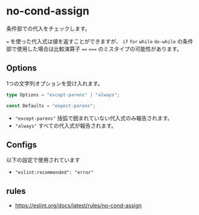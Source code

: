 # no-cond-assign

条件部での代入をチェックします。

`=` を使った代入式は値を返すことができますが、
`if` `for` `while` `do-while` の条件部で使用した場合は比較演算子
`==` `===` のミスタイプの可能性があります。

## Options

1つの文字列オプションを受け入れます。

```ts
type Options = "except-parens" | "always";

const Defaults = "expect-parens";
```

- `"except-parens"`
  括弧で囲まれていない代入式のみ報告されます。
- `"always"`
  すべての代入式が報告されます。

## Configs

以下の設定で使用されています

- `"eslint:recommended": "error"`

## rules

- https://eslint.org/docs/latest/rules/no-cond-assign
